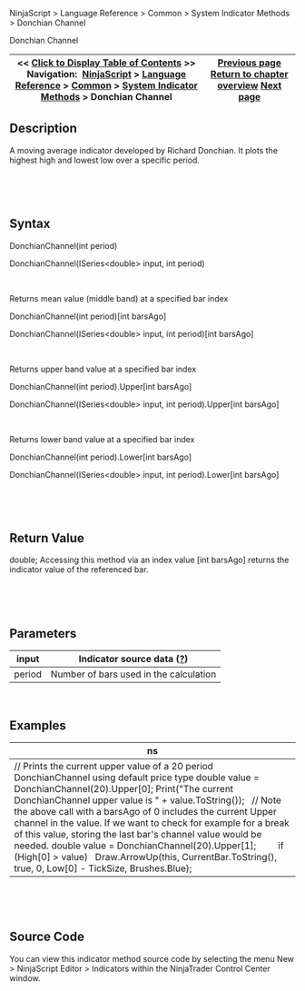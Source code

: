 ﻿


NinjaScript \> Language Reference \> Common \> System Indicator Methods \> Donchian Channel






















Donchian Channel







| \<\< [Click to Display Table of Contents](donchian_channel.md) \>\> **Navigation:**     [NinjaScript](ninjascript-1.md) \> [Language Reference](language_reference_wip-1.md) \> [Common](common-1.md) \> [System Indicator Methods](indicators-1.md) \> Donchian Channel | [Previous page](disparity_index-1.md) [Return to chapter overview](indicators-1.md) [Next page](double_stochastics-1.md) |
| --- | --- |











## Description


A moving average indicator developed by Richard Donchian. It plots the highest high and lowest low over a specific period.


 


 


## Syntax


DonchianChannel(int period)  

DonchianChannel(ISeries\<double\> input, int period)


 


Returns mean value (middle band) at a specified bar index  

DonchianChannel(int period)\[int barsAgo]  

DonchianChannel(ISeries\<double\> input, int period)\[int barsAgo]


 


Returns upper band value at a specified bar index  

DonchianChannel(int period).Upper\[int barsAgo]  

DonchianChannel(ISeries\<double\> input, int period).Upper\[int barsAgo]


 


Returns lower band value at a specified bar index  

DonchianChannel(int period).Lower\[int barsAgo]  

DonchianChannel(ISeries\<double\> input, int period).Lower\[int barsAgo]


 


 


## Return Value


double; Accessing this method via an index value \[int barsAgo] returns the indicator value of the referenced bar.


 


 


## Parameters




| input | Indicator source data ([?](valid_input_data_for_indicator-1.md)) |
| --- | --- |
| period | Number of bars used in the calculation |



 


## 


## Examples




| ns |
| --- |
| // Prints the current upper value of a 20 period DonchianChannel using default price type double value \= DonchianChannel(20).Upper\[0]; Print("The current DonchianChannel upper value is " \+ value.ToString());   // Note the above call with a barsAgo of 0 includes the current Upper channel in the value. If we want to check for example for a break of this value, storing the last bar's channel value would be needed. double value \= DonchianChannel(20).Upper\[1];           if (High\[0] \> value)    Draw.ArrowUp(this, CurrentBar.ToString(), true, 0, Low\[0] \- TickSize, Brushes.Blue); |



 


 


## Source Code


You can view this indicator method source code by selecting the menu New \> NinjaScript Editor \> Indicators within the NinjaTrader Control Center window.








